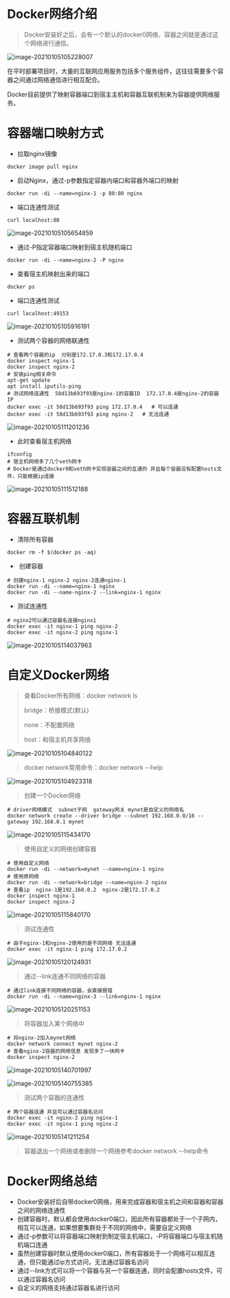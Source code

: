 # Docker网络介绍

> Docker安装好之后，会有一个默认的docker0网络，容器之间就是通过这个网络进行通信。

![image-20210105105228007](http://rocks526.top/lzx/image-20210105105228007.png)

在平时部署项目时，大量的互联网应用服务包括多个服务组件，这往往需要多个容器之间通过网络通信进行相互配合。

Docker目前提供了映射容器端口到宿主主机和容器互联机制来为容器提供网络服务。

# 容器端口映射方式

- 拉取nginx镜像

```shell
docker image pull nginx
```

- 启动Nginx，通过-p参数指定容器内端口和容器外端口的映射

```shell
docker run -di --name=nginx-1 -p 80:80 nginx
```

- 端口连通性测试

```shell
curl localhost:80
```

![image-20210105105654859](http://rocks526.top/lzx/image-20210105105654859.png)

- 通过-P指定容器端口映射到宿主机随机端口

```shell
docker run -di --name=nginx-2 -P nginx
```

- 查看宿主机映射出来的端口

```shell
docker ps
```

- 端口连通性测试

```shell
curl localhost:49153
```

![image-20210105105916191](http://rocks526.top/lzx/image-20210105105916191.png)

- 测试两个容器的网络联通性

```shell
# 查看两个容器的ip  分别是172.17.0.3和172.17.0.4
docker inspect nginx-1
docker inspect nginx-2
# 安装ping相关命令
apt-get update
apt install iputils-ping 
# 测试网络连通性  58d13b693f93是nginx-1的容器ID  172.17.0.4是nginx-2的容器IP
docker exec -it 58d13b693f93 ping 172.17.0.4   # 可以连通
docker exec -it 58d13b693f93 ping nginx-2   # 无法连通
```

![image-20210105111201236](http://rocks526.top/lzx/image-20210105111201236.png)

- 此时查看宿主机网络

```shell
ifconfig 
# 宿主机网络多了几个veth网卡
# Docker是通过docker0和veth网卡实现容器之间的互通的 并且每个容器没有配置hosts文件，只能根据ip连接
```

![image-20210105111512188](http://rocks526.top/lzx/image-20210105111512188.png)

# 容器互联机制

- 清除所有容器

```shell
docker rm -f $(docker ps -aq)
```

- ​	创建容器

```shell
# 创建nginx-1 nginx-2 nginx-2连通nginx-1
docker run -di --name=nginx-1 nginx
docker run -di --name-nginx-2 --link=nginx-1 nginx
```

- 测试连通性

```shell
# nginx2可以通过容器名连接nginx1
docker exec -it nginx-1 ping nginx-2
docker exec -it nginx-2 ping nginx-1
```

![image-20210105114037963](http://rocks526.top/lzx/image-20210105114037963.png)

# 自定义Docker网络

> 查看Docker所有网络：docker network ls
>
> bridge：桥接模式(默认)
>
> none：不配置网络
>
> host：和宿主机共享网络

![image-20210105104840122](http://rocks526.top/lzx/image-20210105104840122.png)

> docker network常用命令：docker network --help

![image-20210105104923318](http://rocks526.top/lzx/image-20210105104923318.png)

> 创建一个Docker网络

```shell
# driver网络模式  subnet子网  gateway网关 mynet是自定义的网络名
docker network create --driver bridge --subnet 192.168.0.0/16 --gateway 192.168.0.1 mynet
```

![image-20210105115434170](http://rocks526.top/lzx/image-20210105115434170.png)

> 使用自定义的网络创建容器

```shell
# 使用自定义网络
docker run -di --network=mynet --name=nginx-1 nginx
# 使用原网络
docker run -di --network=bridge --name=nginx-2 nginx
# 查看ip  nginx-1是192.168.0.2  nginx-2是172.17.0.2
docker inspect nginx-1
docker inspect nginx-2
```

![image-20210105115840170](http://rocks526.top/lzx/image-20210105115840170.png)

> 测试连通性

```shell
# 由于nginx-1和nginx-2使用的是不同网络 无法连通
docker exec -it nginx-1 ping 172.17.0.2
```

![image-20210105120124931](http://rocks526.top/lzx/image-20210105120124931.png)

> 通过--link连通不同网络的容器

```shell
# 通过link连接不同网络的容器，会直接报错
docker run -di --name=nginx-3 --link=nginx-1 nginx
```

![image-20210105120251153](http://rocks526.top/lzx/image-20210105120251153.png)

> 将容器加入某个网络中

```shell
# 将nginx-2加入mynet网络
docker network connect mynet nginx-2
# 查看nginx-2容器的网络信息 发现多了一块网卡
docker inspect nginx-2
```

![image-20210105140701997](http://rocks526.top/lzx/image-20210105140701997.png)

![image-20210105140755385](http://rocks526.top/lzx/image-20210105140755385.png)

> 测试两个容器的连通性

```shell
# 两个容器连通 并且可以通过容器名访问
docker exec -it nginx-2 ping nginx-1
docker exec -it nginx-1 ping nginx-2
```

![image-20210105141211254](http://rocks526.top/lzx/image-20210105141211254.png)

> 容器退出一个网络或者删除一个网络参考docker network --help命令

# Docker网络总结

- Docker安装好后自带docker0网络，用来完成容器和宿主机之间和容器和容器之间的网络连通性
- 创建容器时，默认都会使用docker0端口，因此所有容器都处于一个子网内，相互可以连通，如果想要集群处于不同的网络中，需要自定义网络
- 通过-p参数可以将容器端口映射到制定宿主机端口，-P将容器端口与宿主机随机端口连通
- 虽然创建容器时默认使用docker0端口，所有容器处于一个网络可以相互连通，但只能通过ip方式访问，无法通过容器名访问
- 通过--link方式可以将一个容器与另一个容器连通，同时会配置hosts文件，可以通过容器名访问
- 自定义的网络支持通过容器名进行访问

